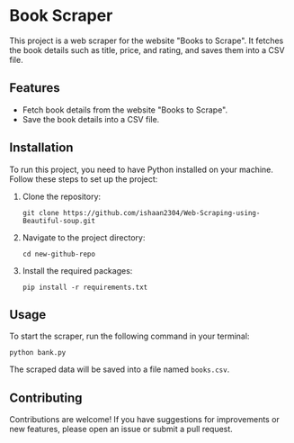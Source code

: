 # Book Scraper

This project is a web scraper for the website "Books to Scrape". It fetches the book details such as title, price, and rating, and saves them into a CSV file.

## Features

- Fetch book details from the website "Books to Scrape".
- Save the book details into a CSV file.

## Installation

To run this project, you need to have Python installed on your machine. Follow these steps to set up the project:

1. Clone the repository:
   ```
   git clone https://github.com/ishaan2304/Web-Scraping-using-Beautiful-soup.git
   ```

2. Navigate to the project directory:
   ```
   cd new-github-repo
   ```

3. Install the required packages:
   ```
   pip install -r requirements.txt
   ```

## Usage

To start the scraper, run the following command in your terminal:
```
python bank.py
```

The scraped data will be saved into a file named `books.csv`.

## Contributing

Contributions are welcome! If you have suggestions for improvements or new features, please open an issue or submit a pull request.

